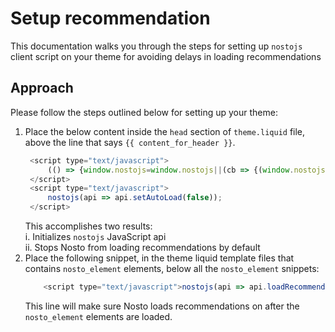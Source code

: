 # Setup recommendation
This documentation walks you through the steps for setting up `nostojs` client script on your theme for avoiding delays in loading recommendations

## Approach
Please follow the steps outlined below for setting up your theme:
1. Place the below content inside the `head` section of `theme.liquid` file, above the line that says `{{ content_for_header }}`. 
   ```javascript
    <script type="text/javascript">
        (() => {window.nostojs=window.nostojs||(cb => {(window.nostojs.q=window.nostojs.q||[]).push(cb);});})();
    </script>
    <script type="text/javascript">
        nostojs(api => api.setAutoLoad(false));
    </script>
   ```
   This accomplishes two results:<br />
   i.   Initializes `nostojs` JavaScript api<br />
   ii.  Stops Nosto from loading recommendations by default<br />
2. Place the following snippet, in the theme liquid template files that contains `nosto_element` elements, below all the `nosto_element`  snippets:
    ```javascript
        <script type="text/javascript">nostojs(api => api.loadRecommendations())</script>
    ```
    This line will make sure Nosto loads recommendations on after the `nosto_element` elements are loaded.
